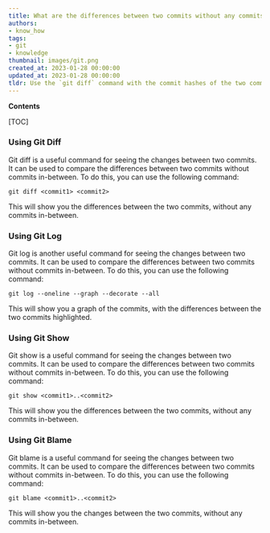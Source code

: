 ```yaml
---
title: What are the differences between two commits without any commits in between?
authors:
- know_how
tags:
- git
- knowledge
thumbnail: images/git.png
created_at: 2023-01-28 00:00:00
updated_at: 2023-01-28 00:00:00
tldr: Use the `git diff` command with the commit hashes of the two commits to view the changes.
---
```


**Contents**

[TOC]

### Using Git Diff

Git diff is a useful command for seeing the changes between two commits. It can be used to compare the differences between two commits without commits in-between. To do this, you can use the following command:

`git diff <commit1> <commit2>`

This will show you the differences between the two commits, without any commits in-between.

### Using Git Log

Git log is another useful command for seeing the changes between two commits. It can be used to compare the differences between two commits without commits in-between. To do this, you can use the following command:

`git log --oneline --graph --decorate --all`

This will show you a graph of the commits, with the differences between the two commits highlighted.

### Using Git Show

Git show is a useful command for seeing the changes between two commits. It can be used to compare the differences between two commits without commits in-between. To do this, you can use the following command:

`git show <commit1>..<commit2>`

This will show you the differences between the two commits, without any commits in-between.

### Using Git Blame

Git blame is a useful command for seeing the changes between two commits. It can be used to compare the differences between two commits without commits in-between. To do this, you can use the following command:

`git blame <commit1>..<commit2>`

This will show you the changes between the two commits, without any commits in-between.
